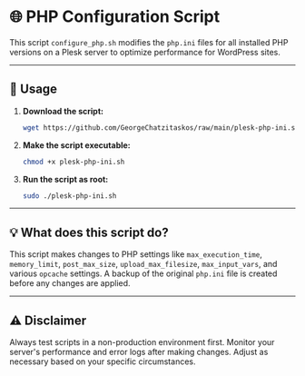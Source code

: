 # :globe_with_meridians: PHP Configuration Script 

This script `configure_php.sh` modifies the `php.ini` files for all installed PHP versions on a Plesk server to optimize performance for WordPress sites.

---

## :rocket: Usage 

1. **Download the script:**

    ```bash
    wget https://github.com/GeorgeChatzitaskos/raw/main/plesk-php-ini.sh
    ```

2. **Make the script executable:**

    ```bash
    chmod +x plesk-php-ini.sh
    ```

3. **Run the script as root:**

    ```bash
    sudo ./plesk-php-ini.sh
    ```

---

## :bulb: What does this script do? 

This script makes changes to PHP settings like `max_execution_time`, `memory_limit`, `post_max_size`, `upload_max_filesize`, `max_input_vars`, and various `opcache` settings. A backup of the original `php.ini` file is created before any changes are applied.

---

## :warning: Disclaimer 

Always test scripts in a non-production environment first. Monitor your server's performance and error logs after making changes. Adjust as necessary based on your specific circumstances.

